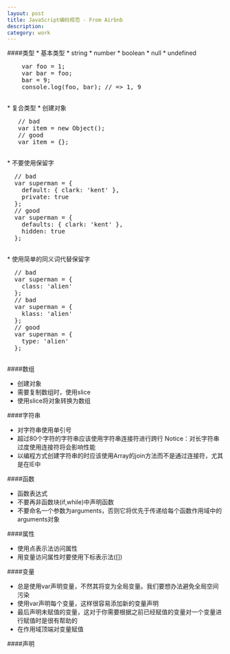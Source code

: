 ```yaml
---
layout: post
title: JavaScript编码规范 - From Airbnb
description: 
category: work
---
```

<link rel="stylesheet" type="text/css" href="/js/prettify/css/github.css" />
####类型
* 基本类型
  * string
  * number
  * boolean
  * null
  * undefined
  <pre class="prettyprint">
    var foo = 1;
    var bar = foo;
    bar = 9;
    console.log(foo, bar); // => 1, 9
  </pre>
* 复合类型
  * 创建对象
  <pre class="prettyprint">
   // bad
   var item = new Object();
   // good
   var item = {};
  </pre>
  * 不要使用保留字
  <pre class="prettyprint">
  // bad
  var superman = {
    default: { clark: 'kent' },
    private: true
  };
  // good
  var superman = {
    defaults: { clark: 'kent' },
    hidden: true
  };
  </pre>
  * 使用简单的同义词代替保留字
  <pre class="prettyprint">
  // bad
  var superman = {
    class: 'alien'
  };
  // bad
  var superman = {
    klass: 'alien'
  };
  // good
  var superman = {
    type: 'alien'
  };
  </pre>

####数组
* 创建对象
* 需要复制数组时，使用slice
* 使用slice将对象转换为数组
 

####字符串
* 对字符串使用单引号
* 超过80个字符的字符串应该使用字符串连接符进行跨行
  Notice：对长字符串过度使用连接符将会影响性能
* 以编程方式创建字符串的时应该使用Array的join方法而不是通过连接符，尤其是在IE中

####函数
* 函数表达式
* 不要再非函数块(if,while)中声明函数
* 不要命名一个参数为arguments，否则它将优先于传递给每个函数作用域中的arguments对象

####属性
* 使用点表示法访问属性
* 用变量访问属性时要使用下标表示法([])

####变量
* 总是使用var声明变量，不然其将变为全局变量。我们要想办法避免全局空间污染
* 使用var声明每个变量，这样很容易添加新的变量声明
* 最后声明未赋值的变量，这对于你需要根据之前已经赋值的变量对一个变量进行赋值时是很有帮助的
* 在作用域顶端对变量赋值

####声明

